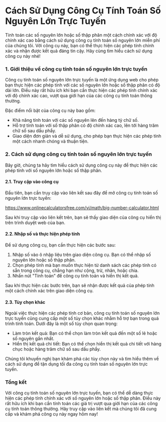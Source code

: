 Cách Sử Dụng Công Cụ Tính Toán Số Nguyên Lớn Trực Tuyến
=======================================================

Tính toán các số nguyên lớn hoặc số thập phân một cách chính xác với độ chính xác cao bằng cách sử dụng công cụ tính toán số nguyên lớn miễn phí của chúng tôi. Với công cụ này, bạn có thể thực hiện các phép tính chính xác và nhận được kết quả đáng tin cậy. Hãy cùng tìm hiểu cách sử dụng công cụ này nhé!

### 1. Giới thiệu về công cụ tính toán số nguyên lớn trực tuyến

Công cụ tính toán số nguyên lớn trực tuyến là một ứng dụng web cho phép bạn thực hiện các phép tính với các số nguyên lớn hoặc số thập phân có độ dài lớn. Điều này rất hữu ích khi bạn cần thực hiện các phép tính chính xác với độ chính xác cao, vượt qua giới hạn của các công cụ tính toán thông thường.

Đặc điểm nổi bật của công cụ này bao gồm:

- Khả năng tính toán với các số nguyên lên đến hàng tỷ chữ số.
- Hỗ trợ tính toán với số thập phân có độ chính xác cao, lên tới hàng trăm chữ số sau dấu phẩy.
- Giao diện đơn giản và dễ sử dụng, cho phép bạn thực hiện các phép tính một cách nhanh chóng và thuận tiện.

### 2. Cách sử dụng công cụ tính toán số nguyên lớn trực tuyến

Bây giờ, chúng ta hãy tìm hiểu cách sử dụng công cụ này để thực hiện các phép tính với số nguyên lớn hoặc số thập phân.

#### 2.1. Truy cập vào công cụ

Đầu tiên, bạn cần truy cập vào liên kết sau đây để mở công cụ tính toán số nguyên lớn trực tuyến:

<https://www.onlinecalculatorsfree.com/vi/math/big-number-calculator.html>

Sau khi truy cập vào liên kết trên, bạn sẽ thấy giao diện của công cụ hiển thị trên trình duyệt web của bạn.

#### 2.2. Nhập số và thực hiện phép tính

Để sử dụng công cụ, bạn cần thực hiện các bước sau:

1. Nhập số vào ô nhập liệu trên giao diện công cụ. Bạn có thể nhập số nguyên lớn hoặc số thập phân.
2. Chọn phép tính mà bạn muốn thực hiện từ danh sách các phép tính có sẵn trong công cụ, chẳng hạn như cộng, trừ, nhân, hoặc chia.
3. Nhấn nút "Tính toán" để công cụ tính toán và hiển thị kết quả.

Sau khi thực hiện các bước trên, bạn sẽ nhận được kết quả của phép tính một cách chính xác trên giao diện công cụ.

#### 2.3. Tùy chọn khác

Ngoài việc thực hiện các phép tính cơ bản, công cụ tính toán số nguyên lớn trực tuyến cũng cung cấp một số tùy chọn khác nhằm hỗ trợ bạn trong quá trình tính toán. Dưới đây là một số tùy chọn quan trọng:

- Làm tròn kết quả: Bạn có thể chọn làm tròn kết quả đến một số lẻ hoặc số nguyên gần nhất.
- Hiển thị kết quả chi tiết: Bạn có thể chọn hiển thị kết quả chi tiết với hàng chục hoặc hàng trăm chữ số sau dấu phẩy.

Chúng tôi khuyến nghị bạn khám phá các tùy chọn này và tìm hiểu thêm về cách sử dụng để tận dụng tối đa công cụ tính toán số nguyên lớn trực tuyến.

### Tổng kết

Với công cụ tính toán số nguyên lớn trực tuyến, bạn có thể dễ dàng thực hiện các phép tính chính xác với số nguyên lớn hoặc số thập phân. Điều này rất hữu ích khi bạn cần tính toán các giá trị vượt qua giới hạn của các công cụ tính toán thông thường. Hãy truy cập vào liên kết mà chúng tôi đã cung cấp và khám phá công cụ này ngay hôm nay!